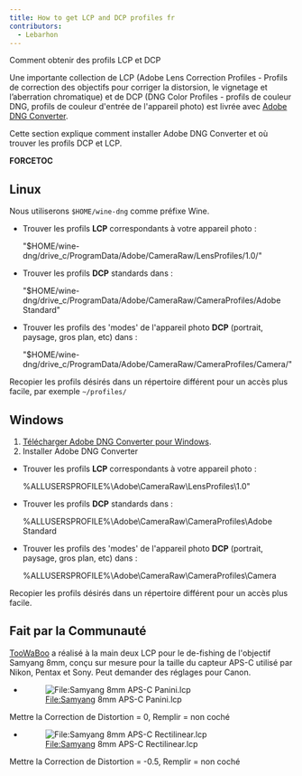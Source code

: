 ```yaml
---
title: How to get LCP and DCP profiles fr
contributors:
  - Lebarhon
---
```


<div class="pagetitle">

Comment obtenir des profils LCP et DCP

</div>

Une importante collection de LCP (Adobe Lens Correction Profiles -
Profils de correction des objectifs pour corriger la distorsion, le
vignetage et l’aberration chromatique) et de DCP (DNG Color Profiles -
profils de couleur DNG, profils de couleur d'entrée de l'appareil photo)
est livrée avec [Adobe DNG
Converter](http://supportdownloads.adobe.com/product.jsp?product=106&platform=Windows).

Cette section explique comment installer Adobe DNG Converter et où
trouver les profils DCP et LCP.

__FORCETOC__

## Linux

Nous utiliserons `$HOME/wine-dng` comme préfixe Wine.

- Trouver les profils **LCP** correspondants à votre appareil photo :

  
    "$HOME/wine-dng/drive_c/ProgramData/Adobe/CameraRaw/LensProfiles/1.0/"

- Trouver les profils **DCP** standards dans :

  
    "$HOME/wine-dng/drive_c/ProgramData/Adobe/CameraRaw/CameraProfiles/Adobe Standard"

- Trouver les profils des 'modes' de l'appareil photo **DCP** (portrait,
  paysage, gros plan, etc) dans :

  
    "$HOME/wine-dng/drive_c/ProgramData/Adobe/CameraRaw/CameraProfiles/Camera/"

Recopier les profils désirés dans un répertoire différent pour un accès
plus facile, par exemple `~/profiles/`

## Windows

1.  [Télécharger Adobe DNG Converter pour
    Windows](http://supportdownloads.adobe.com/product.jsp?product=106&platform=Windows).
2.  Installer Adobe DNG Converter

- Trouver les profils **LCP** correspondants à votre appareil photo :

  
    %ALLUSERSPROFILE%\Adobe\CameraRaw\LensProfiles\1.0"

- Trouver les profils **DCP** standards dans :

  
    %ALLUSERSPROFILE%\Adobe\CameraRaw\CameraProfiles\Adobe Standard

- Trouver les profils des 'modes' de l'appareil photo **DCP** (portrait,
  paysage, gros plan, etc) dans :

  
    %ALLUSERSPROFILE%\Adobe\CameraRaw\CameraProfiles\Camera

Recopier les profils désirés dans un répertoire différent pour un accès
plus facile.

## Fait par la Communauté

[TooWaBoo](https://discuss.pixls.us/u/toowaboo) a réalisé à la main deux
LCP pour le de-fishing de l'objectif Samyang 8mm, conçu sur mesure pour
la taille du capteur APS-C utilisé par Nikon, Pentax et Sony. Peut
demander des réglages pour Canon.

- <figure>
  <img src="/images/Samyang_8mm_APS-C_Panini.lcp"
  title="File:Samyang 8mm APS-C Panini.lcp" />
  <figcaption><a href="File:Samyang">File:Samyang</a> 8mm APS-C
  Panini.lcp</figcaption>
  </figure>

  
Mettre la Correction de Distortion = 0, Remplir = non coché

- <figure>
  <img src="/images/Samyang_8mm_APS-C_Rectilinear.lcp"
  title="File:Samyang 8mm APS-C Rectilinear.lcp" />
  <figcaption><a href="File:Samyang">File:Samyang</a> 8mm APS-C
  Rectilinear.lcp</figcaption>
  </figure>

  
Mettre la Correction de Distortion = -0.5, Remplir = non coché
